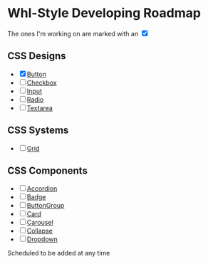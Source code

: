 # Whl-Style Developing Roadmap

The ones I'm working on are marked with an <input type="checkbox" checked>

## CSS Designs
- <input type="checkbox" checked><a href="#button">Button</a>
- <input type="checkbox"><a href="#Checkbox">Checkbox</a>
- <input type="checkbox"><a href="#Input">Input</a>
- <input type="checkbox"><a href="#Radio">Radio</a>
- <input type="checkbox"><a href="#Textarea">Textarea</a>

## CSS Systems
- <input type="checkbox"><a href="#Grid">Grid</a>

## CSS Components
- <input type="checkbox"><a href="#Accordion">Accordion</a>
- <input type="checkbox"><a href="#Badge">Badge</a>
- <input type="checkbox"><a href="#ButtonGroup">ButtonGroup</a>
- <input type="checkbox"><a href="#Card">Card</a>
- <input type="checkbox"><a href="#Carousel">Carousel</a>
- <input type="checkbox"><a href="#Collapse">Collapse</a>
- <input type="checkbox"><a href="#Dropdown">Dropdown</a>  
  
Scheduled to be added at any time